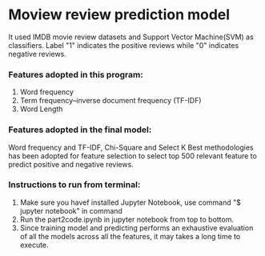 # Moview review prediction model

It used IMDB movie review datasets and Support Vector Machine(SVM) as classifiers. Label "1" indicates the positive reviews while "0" indicates negative reviews.


### **Features adopted in this program:**
1. Word frequency
2. Term frequency–inverse document frequency (TF-IDF)
3. Word Length

### **Features adopted in the final model:**
Word frequency and TF-IDF, Chi-Square and Select K Best methodologies has been adopted for feature selection to select top 500 relevant feature to predict positive and negative reviews.


### **Instructions to run from terminal:**
1. Make sure you havef installed Jupyter Notebook, use command "$ jupyter notebook" in command
2. Run the part2code.ipynb in jupyter notebook from top to bottom.
3. Since training model and predicting performs an exhaustive evaluation of all the models across all the features, it may takes a long time to execute.

